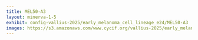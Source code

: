 ```yaml
---
title: MEL50-A3
layout: minerva-1-5
exhibit: config-vallius-2025/early_melanoma_cell_lineage_e24/MEL50-A3
images: https://s3.amazonaws.com/www.cycif.org/vallius-2025/early_melanoma_cell_lineage_e24/MEL50-A3
---
```

